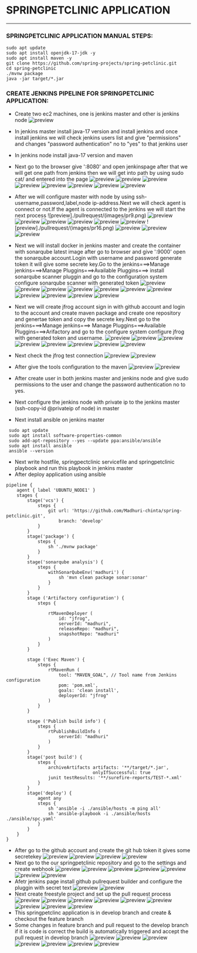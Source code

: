 #  SPRINGPETCLINIC APPLICATION 
   ----------------------------

### SPRINGPETCLINIC APPLICATION MANUAL STEPS:

```
sudo apt update
sudo apt install openjdk-17-jdk -y
sudo apt install maven -y
git clone https://github.com/spring-projects/spring-petclinic.git
cd spring-petclinic
./mvnw package
java -jar target/*.jar

```
### CREATE JENKINS PIPELINE FOR SPRINGPETCLINIC APPLICATION:

* Create two ec2 machines, one is jenkins master and other is jenkins node
![preview](./pullrequest/images/pr1.png)
* In jenkins master install java-17 version and install jenkins and once install jenkins we will check jenkins users list and give "permissions" and changes "password authentication" no to "yes" to that jenkins user
* In jenkins node install java-17 version and maven
* Next go to the browser give '<jenkins master ip>:8080' and open jenkinspage after that we will get one path from jenkins then we will get into path by using sudo cat/<path> and entered into the page
![preview](./pullrequest/images/pr2.png)
![preview](./pullrequest/images/pr3.png)
![preview](./pullrequest/images/pr4.png)
![preview](./pullrequest/images/pr5.png)
![preview](./pullrequest/images/pr6.png)
![preview](./pullrequest/images/pr7.png)
![preview](./pullrequest/images/pr8.png)
![preview](./pullrequest/images/pr9.png)
* After we will configure master with node by using ssh-username,password,label,node ip-address.Next we will check agent is connect or not.If the agent is connected to the jenkins we will start the next process
![preview]./pullrequest/(images/pr9.png) 
![preview](./pullrequest/images/pr10.png)
![preview](./pullrequest/images/pr11.png)
![preview](./pullrequest/images/pr12.png)
![preview](./pullrequest/images/pr13.png)
![preview](./pullrequest/images/pr14.png)
![preview](./pullrequest/images/pr15.png)
![preview]./pullrequest/(images/pr16.png)
![preview](./pullrequest/images/pr17.png)
![preview](./pullrequest/images/pr18.png)
![preview](./pullrequest/images/pr19.png)

* Next we will install docker in jenkins master and create the container with sonarqube latest image after go to browser and give '<jenkins master ip>:9000' open the sonarqube account.Login with  username and password generate token it will give some secrete key.Go to the jenkins===>Manage jenkins===>Manage Pluggins===>Available Pluggins===>
install sonarqube scanner pluggin and go to the configuration system configure sonarqube scanner with generated token
![preview](./pullrequest/images/pr20.png)
![preview](./pullrequest/images/pr21.png)
![preview](./pullrequest/images/pr22.png)
![preview](./pullrequest/images/pr23.png)
![preview](./pullrequest/images/pr24.png)
![preview](./pullrequest/images/pr25.png)
![preview](./pullrequest/images/pr26.png)
![preview](./pullrequest/images/pr27.png)
![preview](./pullrequest/images/pr28.png)
![preview](./pullrequest/images/pr29.png)
![preview](./pullrequest/images/pr30.png)
* Next we will create jfrog account sign in with github account and login to the account and create maven package and create one  repository and genertae token and copy the secrete key.Next go to the jenkins===>Manage jenkins===> Manage Pluggins===>Available Pluggins===>Arifactory and go to the configure system configure jfrog with generated token and username.
![preview](./pullrequest/images/pr31.png)
![preview](./pullrequest/images/pr32.png)
![preview](./pullrequest/images/pr33.png)
![preview](./pullrequest/images/pr34.png)
![preview](./pullrequest/images/pr35.png)
![preview](./pullrequest/images/pr36.png)
![preview](./pullrequest/images/pr37.png) 
![preview](./pullrequest/images/pr38.png)
* Next check the jfrog test connection
![preview](./pullrequest/images/pr39.png)
![preview](./pullrequest/images/pr40.png) 
* After give the tools configuration to the maven
![preview](./pullrequest/images/pr41.png)
![preview](./pullrequest/images/pr42.png) 
* After create user in both jenkins master and jenkins node and give sudo permissions to the user and change the password authentication no to yes. 
* Next configure the jenkins node with private ip to the  jenkins master (ssh-copy-id <username>@privateip of node) in master
* Next install ansible on jenkins master
```
 sudo apt update
 sudo apt install software-properties-common
 sudo add-apt-repository --yes --update ppa:ansible/ansible
 sudo apt install ansible
 ansible --version

``` 
* Next write hostfile, springpectclinic servicefile and springpetclinic playbook and run this playbook in jenkins master
* After deploy application using ansible
```
pipeline {
    agent { label 'UBUNTU_NODE1' }
    stages {
        stage('vcs') {
            steps {
                git url: 'https://github.com/Madhuri-chinta/spring-petclinic.git',
                    branch: 'develop'
            }
        }
        stage('package') {
            steps {
                sh './mvnw package'
            }
        }
        stage('sonarqube analysis') {
            steps {
                withSonarQubeEnv('madhuri') {
                    sh 'mvn clean package sonar:sonar'
                }
            }
        } 
        stage ('Artifactory configuration') {
            steps {
            
                rtMavenDeployer (
                    id: "jfrog",
                    serverId: "madhuri",
                    releaseRepo: "madhuri",
                    snapshotRepo: "madhuri"
                )
            }
        }

        stage ('Exec Maven') {
            steps {
                rtMavenRun (
                    tool: "MAVEN_GOAL", // Tool name from Jenkins configuration
                    pom: 'pom.xml',
                    goals: 'clean install',
                    deployerId: "jfrog"
                )
            }
        }

        stage ('Publish build info') {
            steps {
                rtPublishBuildInfo (
                    serverId: "madhuri"
                )
            }
        }   
        stage('post build') {
            steps {
                archiveArtifacts artifacts: '**/target/*.jar',
                                 onlyIfSuccessful: true
                junit testResults: '**/surefire-reports/TEST-*.xml'
            }
        }
        stage('deploy') {
            agent any
            steps {
                sh 'ansible -i ./ansible/hosts -m ping all'
                sh 'ansible-playbook -i ./ansible/hosts ./ansible/spc.yaml'
            }
        }    
    }
}

```
* After go to the github account and create the git hub token it gives some secretekey 
![preview](./pullrequest/images/pr43.png)
![preview](./pullrequest/images/pr44.png)
![preview](./pullrequest/images/pr45.png)
![preview](./pullrequest/images/pr46.png)
* Next go to the our springpetclinic repository and go to the settings and create webhook
![preview](./pullrequest/images/pr47.png)
![preview](./pullrequest/images/pr48.png)
![preview](./pullrequest/images/pr49.png)
![preview](./pullrequest/images/pr50.png)
![preview](./pullrequest/images/pr51.png)
![preview](./pullrequest/images/pr52.png)
![preview](./pullrequest/images/pr53.png)
* Afetr jenkins page install github pullrequest builder and configure the pluggin with secret text
![preview](./pullrequest/images/pr54.png)
![preview](./pullrequest/images/pr55.png) 
* Next create freestyle project and set up the pull request process
![preview](./pullrequest/images/pr56.png)
![preview](./pullrequest/images/pr57.png)
![preview](./pullrequest/images/pr58.png)
![preview](./pullrequest/images/pr59.png)
![preview](./pullrequest/images/pr60.png)
![preview](./pullrequest/images/pr61.png)
![preview](./pullrequest/images/pr62.png)
![preview](./pullrequest/images/pr63.png)
![preview](./pullrequest/images/pr64.png)
* This springpetclinc application is in develop branch and create & checkout the feature branch
* Some changes in feature branch and pull request to the develop branch if it is code is correct the build is automatically triggered and accept the pull request in develop branch
![preview](./pullrequest/images/pr65.png)
![preview](./pullrequest/images/pr66.png)
![preview](./pullrequest/images/pr67.png)
![preview](./pullrequest/images/pr68.png)
![preview](./pullrequest/images/pr69.png)
![preview](./pullrequest/images/pr70.png) 
![preview](./pullrequest/images/pr71.png)  
